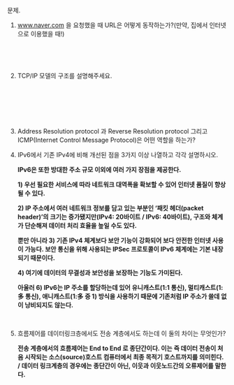 문제.



1. www.naver.com 을 요청했을 때 URL은 어떻게 동작하는가?(만약, 집에서 인터넷으로 이용했을 때!)

   ​

   ​

2. TCP/IP 모델의 구조를 설명해주세요.

   ​

   ​

   ​

3. Address Resolution protocol 과 Reverse Resolution protocol 그리고 ICMP(Internet Control Message Protocol)은 어떤 역할을 하는가?
   ​

4. IPv6에서 기존 IPv4에 비해 개선된 점을 3가지 이상 나열하고 각각 설명하시오.

   **IPv6은 또한 방대한 주소 규모 이외에 여러 가지 장점을 제공한다.** 

   **1) 우선 필요한 서비스에 따라 네트워크 대역폭을 확보할 수 있어 인터넷 품질이 향상될 수 있다.** 

   **2) IP 주소에서 여러 네트워크 정보를 담고 있는 부분인 ‘패킷 헤더(packet header)’의 크기는 증가됐지만(IPv4: 20바이트 / IPv6: 40바이트), 구조와 체계가 단순해져 데이터 처리 효율을 높일 수도 있다.** 

   **뿐만 아니라 3) 기존 IPv4 체계보다 보안 기능이 강화되어 보다 안전한 인터넷 사용이 가능다. 보안 통신을 위해 사용되는 IPSec 프로토콜이 IPv6 체계에는 기본 내장되기 때문이다.** 

   **4) 여기에 데이터의 무결성과 보안성을 보장하는 기능도 가미된다.** 

   **아울러 6) IPv6는 IP 주소를 할당하는데 있어 유니캐스트(1:1 통신), 멀티캐스트(1:多 통신), 애니캐스트(1:多 중 1) 방식을 사용하기 때문에 기존처럼 IP 주소가 쓸데 없이 낭비되지도 않는다.**

   ​

5. 흐름제어를 데이터링크층에서도 전송 계층에서도 하는데 이 둘의 차이는 무엇인가?

   **전송 계층에서의 흐름제어는 End to End 로 종단간이다. 이는 즉 데이터 전송이 처음 시작되는 소스(source)호스트 컴퓨터에서 최종 목적기 호스트까지를 의미힌다. / 데이터 링크계층의 경우에는 종단간이 아닌, 이웃과 이웃노드간의 오류제어를 말한다.**


   ​				
   ​			
   ​		
   ​	